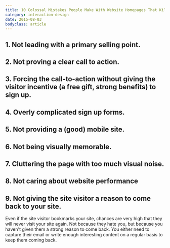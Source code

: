 ```yaml
---
title: 10 Colossal Mistakes People Make With Website Homepages That Kill Engagement and Conversions
category: interaction-design
date: 2015-08-03
bodyclass: article
---
```


## 1. Not leading with a primary selling point.

## 2. Not proving a clear call to action.

## 3. Forcing the call-to-action without giving the visitor incentive (a free gift, strong benefits) to sign up.

## 4. Overly complicated sign up forms.

## 5. Not providing a (good) mobile site.

## 6. Not being visually memorable.

## 7. Cluttering the page with too much visual noise.

## 8. Not caring about website performance

## 9. Not giving the site visitor a reason to come back to your site.
Even if the site visitor bookmarks your site, chances are very high that they will never visit your site again. Not because they hate you, but because you haven't given them a strong reason to come back. You either need to capture their email or write enough interesting content on a regular basis to keep them coming back.
